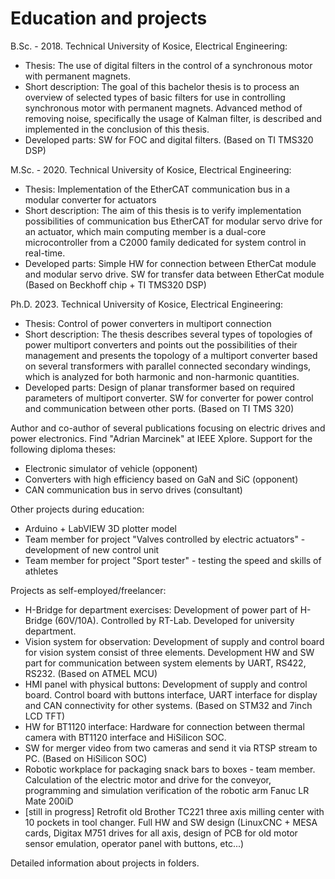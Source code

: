 # Education and projects

  B.Sc. - 2018. Technical University of Kosice, Electrical Engineering:
  - Thesis: The use of digital filters in the control of a synchronous motor with permanent magnets.
  - Short description: The goal of this bachelor thesis is to process an overview of selected types of basic filters for use in controlling synchronous motor with permanent magnets. Advanced method of removing noise, specifically the usage of Kalman filter, is described and implemented in the conclusion of this thesis.
  - Developed parts: SW for FOC and digital filters. (Based on TI TMS320 DSP)

  M.Sc. - 2020. Technical University of Kosice, Electrical Engineering:
  - Thesis: Implementation of the EtherCAT communication bus in a modular converter for actuators
  - Short description: The aim of this thesis is to verify implementation possibilities of communication bus EtherCAT for modular servo drive for an actuator, which main computing member is a dual-core microcontroller from a C2000 family dedicated for system control in real-time.
  - Developed parts: Simple HW for connection between EtherCat module and modular servo drive. SW for transfer data between EtherCat module (Based on Beckhoff chip + TI TMS320 DSP)

  Ph.D. 2023. Technical University of Kosice, Electrical Engineering:
  - Thesis: Control of power converters in multiport connection
  - Short description: The thesis describes several types of topologies of power multiport converters and points out the possibilities of their management and presents the topology of a multiport converter based on several transformers with parallel connected secondary windings, which is analyzed for both harmonic and non-harmonic quantities.
  - Developed parts: Design of planar transformer based on required parameters of multiport converter. SW for converter for power control and communication between other ports. (Based on TI TMS 320)
            
Author and co-author of several publications focusing on electric drives and power electronics. Find "Adrian Marcinek" at IEEE Xplore.
Support for the following diploma theses: 
  - Electronic simulator of vehicle (opponent)
  - Converters with high efficiency based on GaN and SiC (opponent)
  - CAN communication bus in servo drives (consultant)

Other projects during education: 

  - Arduino + LabVIEW 3D plotter model
  - Team member for project "Valves controlled by electric actuators" - development of new control unit
  - Team member for project "Sport tester" - testing the speed and skills of athletes
  

Projects as self-employed/freelancer:

  - H-Bridge for department exercises: Development of power part of H-Bridge (60V/10A). Controlled by RT-Lab. Developed for university department.
  - Vision system for observation: Development of supply and control board for vision system consist of three elements. Development HW and SW part for communication between system elements by UART, RS422, RS232. (Based on ATMEL MCU)
  - HMI panel with physical buttons: Development of supply and control board. Control board with buttons interface, UART interface for display and CAN connectivity for other systems. (Based on STM32 and 7inch LCD TFT)
  - HW for BT1120 interface: Hardware for connection between thermal camera with BT1120 interface and HiSilicon SOC.
  - SW for merger video from two cameras and send it via RTSP stream to PC. (Based on HiSilicon SOC)
  - Robotic workplace for packaging snack bars to boxes - team member. Calculation of the electric motor and drive for the conveyor, programming and simulation verification of the robotic arm Fanuc LR Mate 200iD
  - [still in progress] Retrofit old Brother TC221 three axis milling center with 10 pockets in tool changer. Full HW and SW design (LinuxCNC + MESA cards, Digitax M751 drives for all axis, design of PCB for old motor sensor emulation, operator panel with buttons, etc...)


Detailed information about projects in folders.
